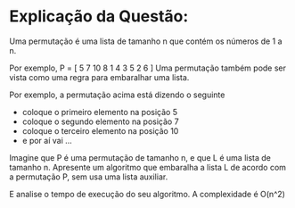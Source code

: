 # Explicação da Questão:
Uma permutação é uma lista de tamanho n que contém os números de 1 a n.


Por exemplo,
P = [ 5 7 10 8 1 4 3 5 2 6 ]
Uma permutação também pode ser vista como uma regra para embaralhar uma lista.


Por exemplo, a permutação acima está dizendo o seguinte
- coloque o primeiro elemento na posição 5
- coloque o segundo elemento na posição 7
- coloque o terceiro elemento na posição 10
- e por aí vai ...


Imagine que P é uma permutação de tamanho n, e que L é uma lista de tamanho n.
Apresente um algoritmo que embaralha a lista L de acordo com a permutação P, sem usa uma lista auxiliar.


E analise o tempo de execução do seu algoritmo.
A complexidade é O(n^2)
